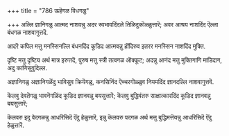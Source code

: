 +++
title = "786 ऊहॆगळ विधगळु"

+++
अल्लि ज्ञानिगळु आत्मद नाशवन्नु अदर स्वभावदिंदले तिळिदुकॊळ्ळुत्तारॆ; अवर आश्रय नाशदिंद ऎल्ला बंधगळ नाशवागुत्तदॆ.

आदरॆ कपिल मत्तु मनस्सिनल्लि बंधनदिंद कूडिद आत्मवन्नु हॊंदिरुव इतरर मनस्सिन नाशदिंद मुक्ति.

दृष्टि मत्तु दृष्टिय अर्थ मात्र इरुत्तदॆ, पुरुष मत्तु स्त्री तत्वगळ ऒक्कूट; अदन्नु आनंद मत्तु मुक्तिगागि माडिदाग, अदु काणिसुवुदिल्ल.

अज्ञानिगळु अज्ञानिगळॆंदु भाविसुव क्रियॆगळु, कनसिनिंद ऎच्चरगॊळ्ळुव नियमदिंद ज्ञानदल्लि नाशवागुत्तवॆ.

कॆलवु देवतॆगळु भावनॆगळिंद कूडिद ज्ञानवन्नु बयसुत्तारॆ; कॆलवु बुद्धिवंतरु साक्षात्कारदिंद कूडिद ज्ञानवन्नु बयसुत्तारॆ;

कॆलवरु इदु वेदगळन्नु आधरिसिदॆ ऎंदु हेळुत्तारॆ, इन्नु कॆलवरु पदगळ अर्थ मत्तु बुद्धिमत्तॆयन्नु आधरिसिदॆ ऎंदु हेळुत्तारॆ.

